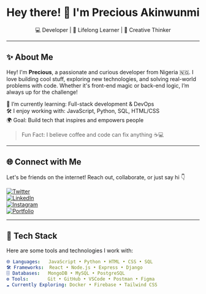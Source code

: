 <!-- README.md for GitHub Profile -->

<h1 align="center">Hey there! 👋 I'm Precious Akinwunmi</h1>

<p align="center">
💻 Developer | 🧠 Lifelong Learner | 🎨 Creative Thinker
</p>

---

## ✨ About Me

Hey! I'm **Precious**, a passionate and curious developer from Nigeria 🇳🇬. I love building cool stuff, exploring new technologies, and solving real-world problems with code. Whether it's front-end magic or back-end logic, I’m always up for the challenge!

🌱 I’m currently learning: Full-stack development & DevOps  
🛠️ I enjoy working with: JavaScript, Python, SQL, HTML/CSS  
🌍 Goal: Build tech that inspires and empowers people  

> Fun Fact: I believe coffee and code can fix anything ☕💻

---

## 🌐 Connect with Me

Let's be friends on the internet! Reach out, collaborate, or just say hi 👇

[![Twitter](https://img.shields.io/badge/Twitter-1DA1F2?style=for-the-badge&logo=twitter&logoColor=white)](https://twitter.com/yourhandle)  
[![LinkedIn](https://img.shields.io/badge/LinkedIn-0A66C2?style=for-the-badge&logo=linkedin&logoColor=white)](https://linkedin.com/in/yourhandle)  
[![Instagram](https://img.shields.io/badge/Instagram-E4405F?style=for-the-badge&logo=instagram&logoColor=white)](https://instagram.com/yourhandle)  
[![Portfolio](https://img.shields.io/badge/Portfolio-000?style=for-the-badge&logo=firefox&logoColor=white)](https://yourportfolio.com)

---

## 🧰 Tech Stack

Here are some tools and technologies I work with:

```yaml
🌐 Languages:   JavaScript • Python • HTML • CSS • SQL
🛠️ Frameworks:  React • Node.js • Express • Django
🗄️ Databases:   MongoDB • MySQL • PostgreSQL
⚙️ Tools:       Git • GitHub • VSCode • Postman • Figma
☁️ Currently Exploring: Docker • Firebase • Tailwind CSS
